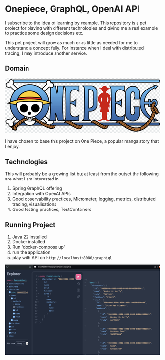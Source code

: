 # Onepiece, GraphQL, OpenAI API

I subscribe to the idea of learning by example. This repository is a pet project for playing with different
technologies and giving me a real example to practice some design decisions etc.

This pet project will grow as much or as little as needed for me to understand a concept fully. For instance
when I deal with distributed tracing, I may introduce another service.

## Domain

![One Piece logo](images/onepiece_logo.png)

I have chosen to base this project on One Piece, a popular manga story that I enjoy.

## Technologies

This will probably be a growing list but at least from the outset the following are what I am interested in

1. Spring GraphQL offering
2. Integration with OpenAI APIs
3. Good observability practices, Micrometer, logging, metrics, distributed tracing, visualisations
4. Good testing practices, TestContainers

## Running Project

1. Java 22 installed
2. Docker installed
3. Run 'docker-compose up'
4. run the application
5. play with API on `http://localhost:8080/graphiql`

![GraphiQL UI Sreenshot](images/screenshot_01.png)